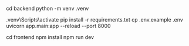 
cd backend
python -m venv .venv
<!-- Windows:  -->
.venv\Scripts\activate
pip install -r requirements.txt
cp .env.example .env
uvicorn app.main:app --reload --port 8000


cd frontend
npm install
npm run dev
